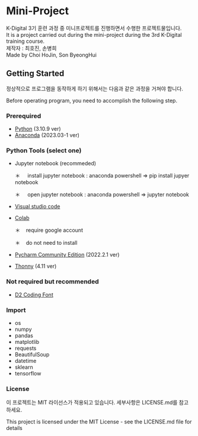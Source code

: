 # Mini-Project
K-Digital 3기 훈련 과정 중 미니프로젝트를 진행하면서 수행한 프로젝트물입니다. <br/>
It is a project carried out during the mini-project during the 3rd K-Digital training course. <br/>
제작자 : 최호진, 손병희 <br/>
Made by Choi HoJin, Son ByeongHui <br/>

## Getting Started
정상적으로 프로그램을 동작하게 하기 위해서는 다음과 같은 과정을 거쳐야 합니다.

Before operating program, you need to accomplish the following step.

### Prerequired
+ [Python](https://www.python.org/downloads/release/python-3109/) (3.10.9 ver)
+ [Anaconda](https://www.anaconda.com/download) (2023.03-1 ver)

### Python Tools (select one)
+ Jupyter notebook (recommeded)
  
    ＊  &nbsp;  &nbsp;  install jupyter notebook : anaconda powershell => pip install jupyer notebook

    ＊  &nbsp;  &nbsp;  open jupyter notebook : anaconda powershell => jupyter notebook
       
+ [Visual studio code](https://code.visualstudio.com/download)
+ [Colab](https://colab.research.google.com/?utm_source=scs-index)

    ＊ &nbsp;&nbsp; require google account
  
    ＊ &nbsp;&nbsp; do not need to install

+ [Pycharm Community Edition](https://www.jetbrains.com/pycharm/download/?section=windows) (2022.2.1 ver)
+ [Thonny](https://thonny.org/) (4.11 ver)

### Not required but recommended
+ [D2 Coding Font](https://github.com/naver/d2codingfont)

### Import
+ os
+ numpy
+ pandas
+ matplotlib
+ requests
+ BeautifulSoup
+ datetime
+ sklearn
+ tensorflow

### License
이 프로젝트는 MIT 라이선스가 적용되고 있습니다. 세부사항은 LICENSE.md를 참고하세요.

This project is licensed under the MIT License - see the LICENSE.md file for details

